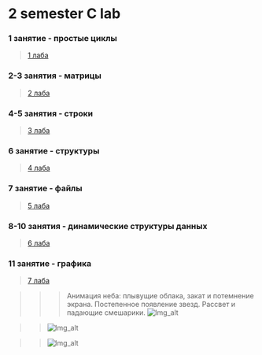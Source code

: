 # 2 semester C lab
### 1 занятие - простые циклы
> [1 лаба](https://github.com/Butonsusumom/C-labs/tree/master/1%20laba)
### 2-3 занятия - матрицы
> [2 лаба](https://github.com/Butonsusumom/C-labs/tree/master/2%20laba) 
### 4-5 занятия - строки
> [3 лаба](https://github.com/Butonsusumom/C-labs/tree/master/3%20laba)
### 6 занятие - структуры
> [4 лаба](https://github.com/Butonsusumom/C-labs/tree/master/4%20laba)
### 7 занятие - файлы
> [5 лаба](https://github.com/Butonsusumom/C-labs/tree/master/5%20laba)
### 8-10 занятия - динамические структуры данных
> [6 лаба](https://github.com/Butonsusumom/C-labs/tree/master/6%20laba)
### 11 занятие - графика
> [7 лаба](https://github.com/Butonsusumom/C-labs/tree/master/7%20laba)

>>> Анимация неба: плывущие облака, закат и потемнение экрана. Постепенное появление звезд. Рассвет и падающие смешарики.
>>![Img_alt](https://github.com/Butonsusumom/C-labs/blob/master/7%20laba/Capture.PNG)

>>![Img_alt](https://github.com/Butonsusumom/C-labs/blob/master/7%20laba/Capture1.PNG)

>>![Img_alt](https://github.com/Butonsusumom/C-labs/blob/master/7%20laba/Capture2.PNG)


